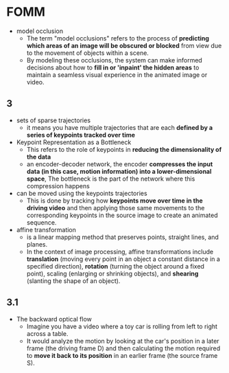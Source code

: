 # FOMM

- model occlusion
  - The term "model occlusions" refers to the process of **predicting which areas of an image will be obscured or blocked** from view due to the movement of objects within a scene. 
  - By modeling these occlusions, the system can make informed decisions about how to **fill in or 'inpaint' the hidden areas** to maintain a seamless visual experience in the animated image or video.

## 3

- sets of sparse trajectories
  - it means you have multiple trajectories that are each **defined by a series of keypoints tracked over time**
- Keypoint Representation as a Bottleneck
  - This refers to the role of keypoints in **reducing the dimensionality of the data**
  -  an encoder-decoder network, the encoder **compresses the input data (in this case, motion information) into a lower-dimensional space**, The bottleneck is the part of the network where this compression happens
- can be moved using the keypoints trajectories
  - This is done by tracking how **keypoints move over time in the driving video** and then applying those same movements to the corresponding keypoints in the source image to create an animated sequence. 
- affine transformation
  - is a linear mapping method that preserves points, straight lines, and planes.
  -  In the context of image processing, affine transformations include **translation** (moving every point in an object a constant distance in a specified direction), **rotation** (turning the object around a fixed point), scaling (enlarging or shrinking objects), and **shearing** (slanting the shape of an object).

## 3.1

- The backward optical flow
  - Imagine you have a video where a toy car is rolling from left to right across a table.
  - It would analyze the motion by looking at the car's position in a later frame (the driving frame D) and then calculating the motion required to **move it back to its position** in an earlier frame (the source frame S).
